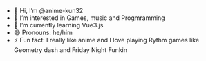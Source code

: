 - 👋 Hi, I’m @anime-kun32
- 👀 I’m interested in Games, music and Progmramming 
- 🌱 I’m currently learning Vue3.js
- 😄 Pronouns: he/him
- ⚡ Fun fact: I really like anime and I love playing Rythm games like Geometry dash and Friday Night Funkin

<!---
anime-kun32/anime-kun32 is a ✨ special ✨ repository because its `README.md` (this file) appears on your GitHub profile.
You can click the Preview link to take a look at your changes.
--->

